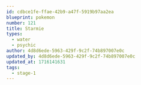 ```yaml
---
id: cdbce1fe-ffae-42b9-a47f-5919b97aa2ea
blueprint: pokemon
number: 121
title: Starmie
types:
  - water
  - psychic
author: 4d8d6ede-5963-429f-9c2f-74b897007e0c
updated_by: 4d8d6ede-5963-429f-9c2f-74b897007e0c
updated_at: 1716141631
tags:
  - stage-1
---
```

